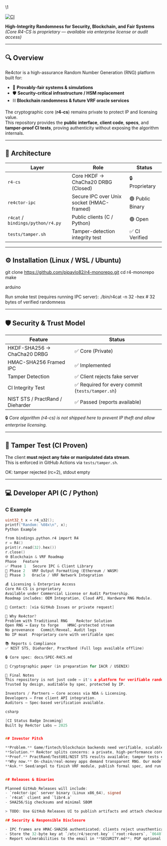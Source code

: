 \1

[![CI](https://github.com/pipavlo82/r4-monorepo/actions/workflows/ci.yml/badge.svg)](https://github.com/pipavlo82/r4-monorepo/actions/workflows/ci.yml)

**High-Integrity Randomness for Security, Blockchain, and Fair Systems**  
*(Core R4-CS is proprietary — available via enterprise license or audit access)*

---

## 🔍 Overview

Re4ctor is a high-assurance Random Number Generation (RNG) platform built for:
- 🎲 **Provably-fair systems & simulations**
- 🛡️ **Security-critical infrastructure / HSM replacement**
- ⛓️ **Blockchain randomness & future VRF oracle services**

The cryptographic core (**r4-cs**) remains private to protect IP and licensing value.  
This repository provides the **public interface**, **client code**, **specs**, and **tamper-proof CI tests**, proving authenticity without exposing the algorithm internals.

---

## 🧭 Architecture

| Layer | Role | Status |
|-------|------|--------|
| `r4-cs` | Core HKDF → ChaCha20 DRBG (Closed) | 🔒 Proprietary |
| `re4ctor-ipc` | Secure IPC over Unix socket (HMAC-framed) | 🟢 Public Binary |
| `r4cat` / `bindings/python/r4.py` | Public clients (C / Python) | 🟢 Open |
| `tests/tamper.sh` | Tamper-detection integrity test | ✅ CI Verified |

---

## ⚙️ Installation (Linux / WSL / Ubuntu)

git clone https://github.com/pipavlo82/r4-monorepo.git
cd r4-monorepo
make

arduino


Run smoke test (requires running IPC server):
./bin/r4cat -n 32 -hex # 32 bytes of verified randomness

---

## 🛡️ Security & Trust Model

| Feature | Status |
|---------|--------|
| HKDF-SHA256 → ChaCha20 DRBG | ✅ Core (Private) |
| HMAC-SHA256 Framed IPC | ✅ Implemented |
| Tamper Detection | ✅ Client rejects fake server |
| CI Integrity Test | ✅ Required for every commit (`tests/tamper.sh`) |
| NIST STS / PractRand / Dieharder | ✅ Passed (reports available) |

🔒 *Core algorithm (r4-cs) is not shipped here to prevent IP theft and allow enterprise licensing.*

---

## 🧪 Tamper Test (CI Proven)

The client **must reject any fake or manipulated data stream**.  
This is enforced in GitHub Actions via `tests/tamper.sh`.

OK: tamper rejected (rc=2), stdout empty

---

## 💻 Developer API (C / Python)

### C Example
```c
uint32_t x = r4_u32();
printf("Random: %08x\n", x);
Python Example

from bindings.python.r4 import R4
r = R4()
print(r.read(32).hex())
r.close()
🌐 Blockchain & VRF Roadmap
Phase	Feature
✅ Phase 1	Secure IPC & Client Library
🔄 Phase 2	VRF Output Formatting (Ethereum / WASM)
🔲 Phase 3	Oracle / VRF Network Integration

💰 Licensing & Enterprise Access
Core R4-CS is proprietary
Available under Commercial License or Audit Partnership.
Roadmap includes: OEM Integration, Cloud API, Hardware RNG Module.

📧 Contact: [via GitHub Issues or private request]

🧠 Why Re4ctor?
Problem with Traditional RNG	Re4ctor Solution
Open RNG → Easy to forge	HMAC-protected stream
No provenance	Commit/Reveal, Audit logs
No IP moat	Proprietary core with verifiable spec

📚 Reports & Compliance
✅ NIST STS, Dieharder, PractRand (Full logs available offline)

🔒 Core spec: docs/SPEC-R4CS.md

📎 Cryptographic paper (in preparation for IACR / USENIX)

🏁 Final Notes
This repository is not just code — it's a platform for verifiable randomness.
Trusted by design, auditable by spec, protected by IP.

Investors / Partners — Core access via NDA & Licensing.
Developers — Free client API integration.
Auditors — Spec-based verification available.

csharp

[CI Status Badge Incoming]
Built by Re4ctor Labs — 2025


## Investor Pitch

**Problem.** Game/fintech/blockchain backends need verifiable, scalable RNG; most roll their own or trust cloud entropy blindly.  
**Solution.** Re4ctor splits concerns: a private, high-performance core (r4-cs) + public, HMAC-protected IPC and client SDKs.  
**Proof.** PractRand/TestU01/NIST STS results available; tamper tests enforce integrity; deterministic seeding enables audits.  
**Why now.** On-chain/real-money apps demand transparent RNG. Our model: binaries/SaaS with signed outputs and per-tenant keys.  
**Ask.** Seed/angel to finish VRF module, publish formal spec, and run pilot with 2–3 design partners.


## Releases & Binaries

Planned GitHub Releases will include:
- `re4ctor-ipc` server binary (Linux x86_64), signed
- `r4cat` client and `libr4.a`
- SHA256/Sig checksums and minimal SBOM

> TODO: Use GitHub Releases UI to publish artifacts and attach checksums.

## Security & Responsible Disclosure

- IPC frames are HMAC-SHA256 authenticated; clients reject unauthenticated data (see **tests/tamper.sh**).
- Store the 32-byte key at `/etc/r4/secret.key` (`root:r4users`, `0640`).
- Report vulnerabilities to the email in **SECURITY.md**; PGP optional.
